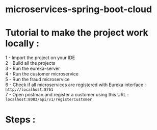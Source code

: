 # microservices-spring-boot-cloud
# Tutorial to make the project work locally :<br />
1 - Import the project on your IDE<br />
2 - Build all the projects<br />
3 - Run the eureka-server<br />
4 - Run the customer microservice<br />
5 - Run the fraud microservice<br />
6 - Check if all microservices are registered with Eureka interface :  `http://localhost:8761`<br />
7 - Open postman and register a customer using this URL : `localhost:8083/api/v1/registerCustomer`<br />


# Steps : <br />


